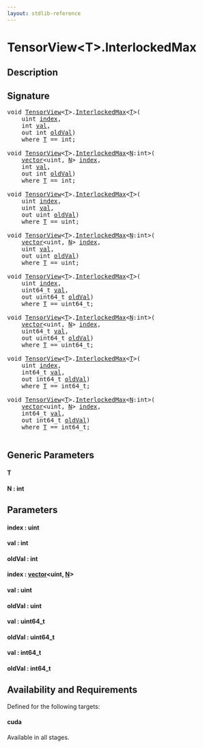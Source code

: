 ```yaml
---
layout: stdlib-reference
---
```


# TensorView\<T\>\.InterlockedMax

## Description





## Signature 

<pre>
<span class="code_keyword">void</span> <a href="index.html" class="code_type">TensorView</a>&lt;<a href="interlockedmax-0b.html#typeparam-T" class="code_type">T</a>&gt;.<a href="interlockedmax-0b.html">InterlockedMax</a>&lt;<a href="interlockedmax-0b.html#typeparam-T" class="code_type">T</a>&gt;(
    <span class="code_keyword">uint</span> <a href="interlockedmax-0b.html#decl-index" class="code_param">index</a>,
    <span class="code_keyword">int</span> <a href="interlockedmax-0b.html#decl-val" class="code_param">val</a>,
    <span class="code_keyword">out</span> <span class="code_keyword">int</span> <a href="interlockedmax-0b.html#decl-oldVal" class="code_param">oldVal</a>)
    <span class='code_keyword'>where</span> <a href="interlockedmax-0b.html#typeparam-T" class="code_type">T</a> == <span class="code_keyword">int</span>;

<span class="code_keyword">void</span> <a href="index.html" class="code_type">TensorView</a>&lt;<a href="interlockedmax-0b.html#typeparam-T" class="code_type">T</a>&gt;.<a href="interlockedmax-0b.html">InterlockedMax</a>&lt;<a href="interlockedmax-0b.html#decl-N" class="code_var">N</a>:<span class="code_keyword">int</span>&gt;(
    <a href="index.html" class="code_type">vector</a>&lt;<span class="code_keyword">uint</span>, <a href="interlockedmax-0b.html#decl-N" class="code_var">N</a>&gt; <a href="interlockedmax-0b.html#decl-index" class="code_param">index</a>,
    <span class="code_keyword">int</span> <a href="interlockedmax-0b.html#decl-val" class="code_param">val</a>,
    <span class="code_keyword">out</span> <span class="code_keyword">int</span> <a href="interlockedmax-0b.html#decl-oldVal" class="code_param">oldVal</a>)
    <span class='code_keyword'>where</span> <a href="interlockedmax-0b.html#typeparam-T" class="code_type">T</a> == <span class="code_keyword">int</span>;

<span class="code_keyword">void</span> <a href="index.html" class="code_type">TensorView</a>&lt;<a href="interlockedmax-0b.html#typeparam-T" class="code_type">T</a>&gt;.<a href="interlockedmax-0b.html">InterlockedMax</a>&lt;<a href="interlockedmax-0b.html#typeparam-T" class="code_type">T</a>&gt;(
    <span class="code_keyword">uint</span> <a href="interlockedmax-0b.html#decl-index" class="code_param">index</a>,
    <span class="code_keyword">uint</span> <a href="interlockedmax-0b.html#decl-val" class="code_param">val</a>,
    <span class="code_keyword">out</span> <span class="code_keyword">uint</span> <a href="interlockedmax-0b.html#decl-oldVal" class="code_param">oldVal</a>)
    <span class='code_keyword'>where</span> <a href="interlockedmax-0b.html#typeparam-T" class="code_type">T</a> == <span class="code_keyword">uint</span>;

<span class="code_keyword">void</span> <a href="index.html" class="code_type">TensorView</a>&lt;<a href="interlockedmax-0b.html#typeparam-T" class="code_type">T</a>&gt;.<a href="interlockedmax-0b.html">InterlockedMax</a>&lt;<a href="interlockedmax-0b.html#decl-N" class="code_var">N</a>:<span class="code_keyword">int</span>&gt;(
    <a href="index.html" class="code_type">vector</a>&lt;<span class="code_keyword">uint</span>, <a href="interlockedmax-0b.html#decl-N" class="code_var">N</a>&gt; <a href="interlockedmax-0b.html#decl-index" class="code_param">index</a>,
    <span class="code_keyword">uint</span> <a href="interlockedmax-0b.html#decl-val" class="code_param">val</a>,
    <span class="code_keyword">out</span> <span class="code_keyword">uint</span> <a href="interlockedmax-0b.html#decl-oldVal" class="code_param">oldVal</a>)
    <span class='code_keyword'>where</span> <a href="interlockedmax-0b.html#typeparam-T" class="code_type">T</a> == <span class="code_keyword">uint</span>;

<span class="code_keyword">void</span> <a href="index.html" class="code_type">TensorView</a>&lt;<a href="interlockedmax-0b.html#typeparam-T" class="code_type">T</a>&gt;.<a href="interlockedmax-0b.html">InterlockedMax</a>&lt;<a href="interlockedmax-0b.html#typeparam-T" class="code_type">T</a>&gt;(
    <span class="code_keyword">uint</span> <a href="interlockedmax-0b.html#decl-index" class="code_param">index</a>,
    uint64_t <a href="interlockedmax-0b.html#decl-val" class="code_param">val</a>,
    <span class="code_keyword">out</span> uint64_t <a href="interlockedmax-0b.html#decl-oldVal" class="code_param">oldVal</a>)
    <span class='code_keyword'>where</span> <a href="interlockedmax-0b.html#typeparam-T" class="code_type">T</a> == uint64_t;

<span class="code_keyword">void</span> <a href="index.html" class="code_type">TensorView</a>&lt;<a href="interlockedmax-0b.html#typeparam-T" class="code_type">T</a>&gt;.<a href="interlockedmax-0b.html">InterlockedMax</a>&lt;<a href="interlockedmax-0b.html#decl-N" class="code_var">N</a>:<span class="code_keyword">int</span>&gt;(
    <a href="index.html" class="code_type">vector</a>&lt;<span class="code_keyword">uint</span>, <a href="interlockedmax-0b.html#decl-N" class="code_var">N</a>&gt; <a href="interlockedmax-0b.html#decl-index" class="code_param">index</a>,
    uint64_t <a href="interlockedmax-0b.html#decl-val" class="code_param">val</a>,
    <span class="code_keyword">out</span> uint64_t <a href="interlockedmax-0b.html#decl-oldVal" class="code_param">oldVal</a>)
    <span class='code_keyword'>where</span> <a href="interlockedmax-0b.html#typeparam-T" class="code_type">T</a> == uint64_t;

<span class="code_keyword">void</span> <a href="index.html" class="code_type">TensorView</a>&lt;<a href="interlockedmax-0b.html#typeparam-T" class="code_type">T</a>&gt;.<a href="interlockedmax-0b.html">InterlockedMax</a>&lt;<a href="interlockedmax-0b.html#typeparam-T" class="code_type">T</a>&gt;(
    <span class="code_keyword">uint</span> <a href="interlockedmax-0b.html#decl-index" class="code_param">index</a>,
    int64_t <a href="interlockedmax-0b.html#decl-val" class="code_param">val</a>,
    <span class="code_keyword">out</span> int64_t <a href="interlockedmax-0b.html#decl-oldVal" class="code_param">oldVal</a>)
    <span class='code_keyword'>where</span> <a href="interlockedmax-0b.html#typeparam-T" class="code_type">T</a> == int64_t;

<span class="code_keyword">void</span> <a href="index.html" class="code_type">TensorView</a>&lt;<a href="interlockedmax-0b.html#typeparam-T" class="code_type">T</a>&gt;.<a href="interlockedmax-0b.html">InterlockedMax</a>&lt;<a href="interlockedmax-0b.html#decl-N" class="code_var">N</a>:<span class="code_keyword">int</span>&gt;(
    <a href="index.html" class="code_type">vector</a>&lt;<span class="code_keyword">uint</span>, <a href="interlockedmax-0b.html#decl-N" class="code_var">N</a>&gt; <a href="interlockedmax-0b.html#decl-index" class="code_param">index</a>,
    int64_t <a href="interlockedmax-0b.html#decl-val" class="code_param">val</a>,
    <span class="code_keyword">out</span> int64_t <a href="interlockedmax-0b.html#decl-oldVal" class="code_param">oldVal</a>)
    <span class='code_keyword'>where</span> <a href="interlockedmax-0b.html#typeparam-T" class="code_type">T</a> == int64_t;

</pre>

## Generic Parameters

####  <a id="typeparam-T"></a>T
####  <a id="decl-N"></a>N  : int

## Parameters

####  <a id="decl-index"></a>index  : uint
####  <a id="decl-val"></a>val  : int
####  <a id="decl-oldVal"></a>oldVal  : int
####  <a id="decl-index"></a>index  : [vector](../vector/index)\<uint, [N](../vector/index#decl-N)\>
####  <a id="decl-val"></a>val  : uint
####  <a id="decl-oldVal"></a>oldVal  : uint
####  <a id="decl-val"></a>val  : uint64\_t
####  <a id="decl-oldVal"></a>oldVal  : uint64\_t
####  <a id="decl-val"></a>val  : int64\_t
####  <a id="decl-oldVal"></a>oldVal  : int64\_t

## Availability and Requirements

Defined for the following targets:

#### cuda
Available in all stages.



